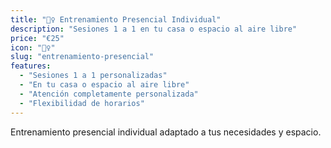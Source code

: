 ```yaml
---
title: "🏋️‍♀️ Entrenamiento Presencial Individual"
description: "Sesiones 1 a 1 en tu casa o espacio al aire libre"
price: "€25"
icon: "🏋️‍♀️"
slug: "entrenamiento-presencial"
features:
  - "Sesiones 1 a 1 personalizadas"
  - "En tu casa o espacio al aire libre"
  - "Atención completamente personalizada"
  - "Flexibilidad de horarios"
---
```


Entrenamiento presencial individual adaptado a tus necesidades y espacio.
